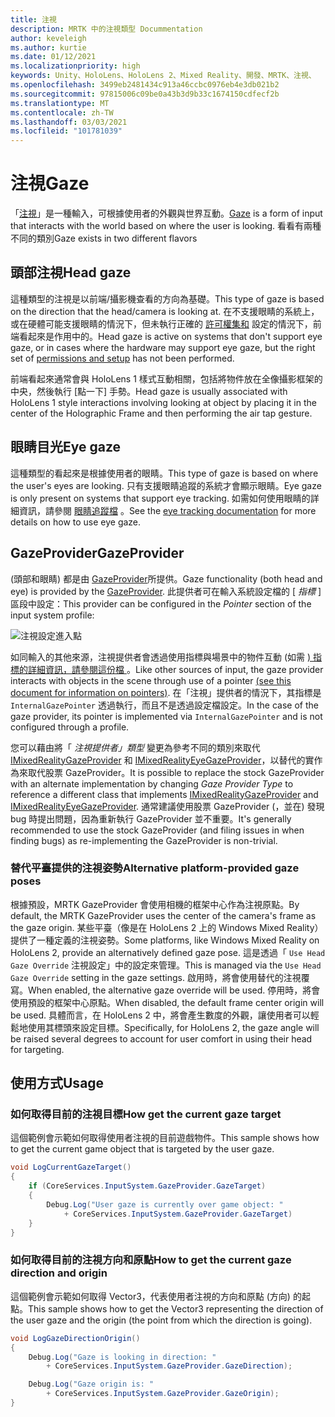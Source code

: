 ```yaml
---
title: 注視
description: MRTK 中的注視類型 Docummentation
author: keveleigh
ms.author: kurtie
ms.date: 01/12/2021
ms.localizationpriority: high
keywords: Unity、HoloLens、HoloLens 2、Mixed Reality、開發、MRTK、注視、
ms.openlocfilehash: 3499eb2481434c913a46ccbc0976eb4e3db021b2
ms.sourcegitcommit: 97815006c09be0a43b3d9b33c1674150cdfecf2b
ms.translationtype: MT
ms.contentlocale: zh-TW
ms.lasthandoff: 03/03/2021
ms.locfileid: "101781039"
---
```

# <a name="gaze"></a><span data-ttu-id="90e95-104">注視</span><span class="sxs-lookup"><span data-stu-id="90e95-104">Gaze</span></span>

<span data-ttu-id="90e95-105">「[注視](https://docs.microsoft.com/windows/mixed-reality/gaze)」是一種輸入，可根據使用者的外觀與世界互動。</span><span class="sxs-lookup"><span data-stu-id="90e95-105">[Gaze](https://docs.microsoft.com/windows/mixed-reality/gaze) is a form of input that interacts with the world based on where the user is looking.</span></span> <span data-ttu-id="90e95-106">看看有兩種不同的類別</span><span class="sxs-lookup"><span data-stu-id="90e95-106">Gaze exists in two different flavors</span></span>

## <a name="head-gaze"></a><span data-ttu-id="90e95-107">頭部注視</span><span class="sxs-lookup"><span data-stu-id="90e95-107">Head gaze</span></span>

<span data-ttu-id="90e95-108">這種類型的注視是以前端/攝影機查看的方向為基礎。</span><span class="sxs-lookup"><span data-stu-id="90e95-108">This type of gaze is based on the direction that the head/camera is looking at.</span></span> <span data-ttu-id="90e95-109">在不支援眼睛的系統上，或在硬體可能支援眼睛的情況下，但未執行正確的 [許可權集和](../eye-tracking/EyeTracking_BasicSetup.md#eye-tracking-requirements-checklist) 設定的情況下，前端看起來是作用中的。</span><span class="sxs-lookup"><span data-stu-id="90e95-109">Head gaze is active on systems that don't support eye gaze, or in cases where the hardware may support eye gaze, but the right set of [permissions and setup](../eye-tracking/EyeTracking_BasicSetup.md#eye-tracking-requirements-checklist) has not been performed.</span></span>

<span data-ttu-id="90e95-110">前端看起來通常會與 HoloLens 1 樣式互動相關，包括將物件放在全像攝影框架的中央，然後執行 [點一下] 手勢。</span><span class="sxs-lookup"><span data-stu-id="90e95-110">Head gaze is usually associated with HoloLens 1 style interactions involving looking at object by placing it in the center of the Holographic Frame and then performing the air tap gesture.</span></span>

## <a name="eye-gaze"></a><span data-ttu-id="90e95-111">眼睛目光</span><span class="sxs-lookup"><span data-stu-id="90e95-111">Eye gaze</span></span>

<span data-ttu-id="90e95-112">這種類型的看起來是根據使用者的眼睛。</span><span class="sxs-lookup"><span data-stu-id="90e95-112">This type of gaze is based on where the user's eyes are looking.</span></span> <span data-ttu-id="90e95-113">只有支援眼睛追蹤的系統才會顯示眼睛。</span><span class="sxs-lookup"><span data-stu-id="90e95-113">Eye gaze is only present on systems that support eye tracking.</span></span> <span data-ttu-id="90e95-114">如需如何使用眼睛的詳細資訊，請參閱 [眼睛追蹤檔](../eye-tracking/EyeTracking_Main.md) 。</span><span class="sxs-lookup"><span data-stu-id="90e95-114">See the [eye tracking documentation](../eye-tracking/EyeTracking_Main.md) for more details on how to use eye gaze.</span></span>

## <a name="gazeprovider"></a><span data-ttu-id="90e95-115">GazeProvider</span><span class="sxs-lookup"><span data-stu-id="90e95-115">GazeProvider</span></span>

<span data-ttu-id="90e95-116"> (頭部和眼睛) 都是由 [GazeProvider](xref:Microsoft.MixedReality.Toolkit.Input.GazeProvider)所提供。</span><span class="sxs-lookup"><span data-stu-id="90e95-116">Gaze functionality (both head and eye) is provided by the [GazeProvider](xref:Microsoft.MixedReality.Toolkit.Input.GazeProvider).</span></span> <span data-ttu-id="90e95-117">此提供者可在輸入系統設定檔的 [ *指標* ] 區段中設定：</span><span class="sxs-lookup"><span data-stu-id="90e95-117">This provider can be configured in the *Pointer* section of the input system profile:</span></span>

![注視設定進入點](../Images/Input/GazeConfigurationEntrypoint.png)

<span data-ttu-id="90e95-119">如同輸入的其他來源，注視提供者會透過使用指標與場景中的物件互動 (如需 [) 指標的詳細資訊，請參閱這份檔 ](../../architecture/ControllersPointersAndFocus.md)。</span><span class="sxs-lookup"><span data-stu-id="90e95-119">Like other sources of input, the gaze provider interacts with objects in the scene through use of a pointer [(see this document for information on pointers)](../../architecture/ControllersPointersAndFocus.md).</span></span>
<span data-ttu-id="90e95-120">在「注視」提供者的情況下，其指標是 `InternalGazePointer` 透過執行，而且不是透過設定檔設定。</span><span class="sxs-lookup"><span data-stu-id="90e95-120">In the case of the gaze provider, its pointer is implemented via `InternalGazePointer` and is not configured through a profile.</span></span>

<span data-ttu-id="90e95-121">您可以藉由將「 *注視提供者」類型* 變更為參考不同的類別來取代 [IMixedRealityGazeProvider](xref:Microsoft.MixedReality.Toolkit.Input.IMixedRealityGazeProvider) 和 [IMixedRealityEyeGazeProvider](xref:Microsoft.MixedReality.Toolkit.Input.IMixedRealityEyeGazeProvider)，以替代的實作為來取代股票 GazeProvider。</span><span class="sxs-lookup"><span data-stu-id="90e95-121">It is possible to replace the stock GazeProvider with an alternate implementation by changing *Gaze Provider Type* to reference a different class that implements [IMixedRealityGazeProvider](xref:Microsoft.MixedReality.Toolkit.Input.IMixedRealityGazeProvider) and [IMixedRealityEyeGazeProvider](xref:Microsoft.MixedReality.Toolkit.Input.IMixedRealityEyeGazeProvider).</span></span>
<span data-ttu-id="90e95-122">通常建議使用股票 GazeProvider (，並在) 發現 bug 時提出問題，因為重新執行 GazeProvider 並不重要。</span><span class="sxs-lookup"><span data-stu-id="90e95-122">It's generally recommended to use the stock GazeProvider (and filing issues in when finding bugs) as re-implementing the GazeProvider is non-trivial.</span></span>

### <a name="alternative-platform-provided-gaze-poses"></a><span data-ttu-id="90e95-123">替代平臺提供的注視姿勢</span><span class="sxs-lookup"><span data-stu-id="90e95-123">Alternative platform-provided gaze poses</span></span>

<span data-ttu-id="90e95-124">根據預設，MRTK GazeProvider 會使用相機的框架中心作為注視原點。</span><span class="sxs-lookup"><span data-stu-id="90e95-124">By default, the MRTK GazeProvider uses the center of the camera's frame as the gaze origin.</span></span> <span data-ttu-id="90e95-125">某些平臺（像是在 HoloLens 2 上的 Windows Mixed Reality）提供了一種定義的注視姿勢。</span><span class="sxs-lookup"><span data-stu-id="90e95-125">Some platforms, like Windows Mixed Reality on HoloLens 2, provide an alternatively defined gaze pose.</span></span> <span data-ttu-id="90e95-126">這是透過「 `Use Head Gaze Override` 注視設定」中的設定來管理。</span><span class="sxs-lookup"><span data-stu-id="90e95-126">This is managed via the `Use Head Gaze Override` setting in the gaze settings.</span></span> <span data-ttu-id="90e95-127">啟用時，將會使用替代的注視覆寫。</span><span class="sxs-lookup"><span data-stu-id="90e95-127">When enabled, the alternative gaze override will be used.</span></span> <span data-ttu-id="90e95-128">停用時，將會使用預設的框架中心原點。</span><span class="sxs-lookup"><span data-stu-id="90e95-128">When disabled, the default frame center origin will be used.</span></span> <span data-ttu-id="90e95-129">具體而言，在 HoloLens 2 中，將會產生數度的外觀，讓使用者可以輕鬆地使用其標頭來設定目標。</span><span class="sxs-lookup"><span data-stu-id="90e95-129">Specifically, for HoloLens 2, the gaze angle will be raised several degrees to account for user comfort in using their head for targeting.</span></span>

## <a name="usage"></a><span data-ttu-id="90e95-130">使用方式</span><span class="sxs-lookup"><span data-stu-id="90e95-130">Usage</span></span>

### <a name="how-get-the-current-gaze-target"></a><span data-ttu-id="90e95-131">如何取得目前的注視目標</span><span class="sxs-lookup"><span data-stu-id="90e95-131">How get the current gaze target</span></span>

<span data-ttu-id="90e95-132">這個範例會示範如何取得使用者注視的目前遊戲物件。</span><span class="sxs-lookup"><span data-stu-id="90e95-132">This sample shows how to get the current game object that is targeted by the user gaze.</span></span>

```c#
void LogCurrentGazeTarget()
{
    if (CoreServices.InputSystem.GazeProvider.GazeTarget)
    {
        Debug.Log("User gaze is currently over game object: "
            + CoreServices.InputSystem.GazeProvider.GazeTarget)
    }
}
```

### <a name="how-to-get-the-current-gaze-direction-and-origin"></a><span data-ttu-id="90e95-133">如何取得目前的注視方向和原點</span><span class="sxs-lookup"><span data-stu-id="90e95-133">How to get the current gaze direction and origin</span></span>

<span data-ttu-id="90e95-134">這個範例會示範如何取得 Vector3，代表使用者注視的方向和原點 (方向) 的起點。</span><span class="sxs-lookup"><span data-stu-id="90e95-134">This sample shows how to get the Vector3 representing the direction of the user gaze and the origin (the point from which the direction is going).</span></span>

```c#
void LogGazeDirectionOrigin()
{
    Debug.Log("Gaze is looking in direction: "
        + CoreServices.InputSystem.GazeProvider.GazeDirection);

    Debug.Log("Gaze origin is: "
        + CoreServices.InputSystem.GazeProvider.GazeOrigin);
}
```
